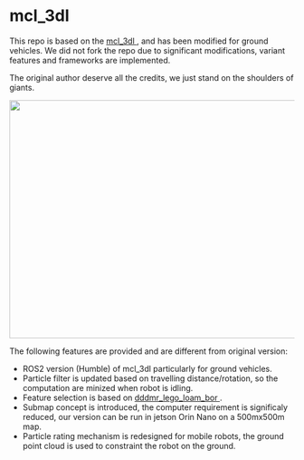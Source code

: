 # mcl_3dl
This repo is based on the [mcl_3dl ](https://github.com/at-wat/mcl_3dl), and has been modified for ground vehicles. We did not fork the repo due to significant modifications, variant features and frameworks are implemented.

The original author deserve all the credits, we just stand on the shoulders of giants.

<p align='center'>
    <img src="https://github.com/dddmobilerobot/dddmr_documentation_materials/blob/main/dddmr_mcl_3dl/dddmr_mcl_3dl.gif" width="700" height="420"/>
</p>

The following features are provided and are different from original version:

- ROS2 version (Humble) of mcl_3dl particularly for ground vehicles.
- Particle filter is updated based on travelling distance/rotation, so the computation are minized when robot is idling.
- Feature selection is based on [dddmr_lego_loam_bor ](https://github.com/dddmobilerobot/dddmr_lego_loam_bor).
- Submap concept is introduced, the computer requirement is significaly reduced, our version can be run in jetson Orin Nano on a 500mx500m map.
- Particle rating mechanism is redesigned for mobile robots, the ground point cloud is used to constraint the robot on the ground.